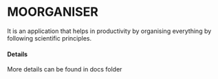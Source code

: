 # MOORGANISER

It is an application that helps in productivity by organising everything by following scientific principles.

#### Details

More details can be found in docs folder